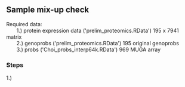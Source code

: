 ## Sample mix-up check

Required data:<br />
&nbsp;&nbsp;&nbsp;&nbsp;&nbsp;&nbsp; 1.) protein expression data ('prelim_proteomics.RData')    195 x 7941 matrix <br />
&nbsp;&nbsp;&nbsp;&nbsp;&nbsp;&nbsp;    2.) genoprobs               ('prelim_proteomics.RData')    195 original genoprobs <br />
&nbsp;&nbsp;&nbsp;&nbsp;&nbsp;&nbsp;    3.) probs                   ('Choi_probs_interp64k.RData') 969 MUGA array <br />
    
    
    
  
### Steps

1.) 
